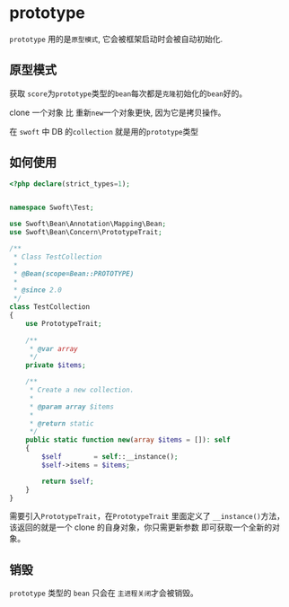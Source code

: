 # prototype

`prototype` 用的是`原型模式`, 它会被框架启动时会被自动初始化.

## 原型模式
获取 `score`为`prototype`类型的`bean`每次都是`克隆`初始化的`bean`好的。

clone 一个对象 比 重新`new`一个对象更快, 因为它是拷贝操作。 

在 `swoft` 中 DB 的`collection` 就是用的`prototype`类型

## 如何使用

```php
<?php declare(strict_types=1);


namespace Swoft\Test;

use Swoft\Bean\Annotation\Mapping\Bean;
use Swoft\Bean\Concern\PrototypeTrait;

/**
 * Class TestCollection
 *
 * @Bean(scope=Bean::PROTOTYPE)
 *
 * @since 2.0
 */
class TestCollection
{
    use PrototypeTrait;
    
    /**
     * @var array
     */
    private $items;

    /**
     * Create a new collection.
     *
     * @param array $items
     *
     * @return static
     */
    public static function new(array $items = []): self
    {
        $self        = self::__instance();
        $self->items = $items;

        return $self;
    }
}
```

需要引入`PrototypeTrait`，在`PrototypeTrait` 里面定义了 `__instance()`方法，该返回的就是一个 clone 的自身对象，你只需更新参数 即可获取一个全新的对象。


## 销毁

`prototype` 类型的 `bean` 只会在 `主进程关闭`才会被销毁。
